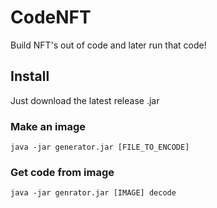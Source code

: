 # CodeNFT
Build NFT's out of code and later run that code!


## Install
Just download the latest release .jar

### Make an image
```
java -jar generator.jar [FILE_TO_ENCODE]
```

### Get code from image
```
java -jar genrator.jar [IMAGE] decode
```
